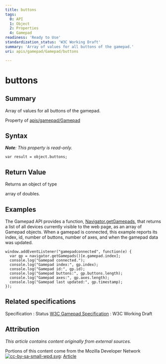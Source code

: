 ```yaml
---
title: buttons
tags:
  0: API
  1: Object
  2: Properties
  4: Gamepad
readiness: 'Ready to Use'
standardization_status: 'W3C Working Draft'
summary: 'Array of values for all buttons of the gamepad.'
uri: apis/gamepad/Gamepad/buttons

---
```

# buttons

## Summary

Array of values for all buttons of the gamepad.

<span data-meta="applies_to" data-type="key">Property of <span data-type="value">[apis/gamepad/Gamepad](/apis/gamepad/Gamepad)</span></span>

## Syntax

***Note**: This property is read-only.*

``` {.js}
var result = object.buttons;
```

## Return Value

<span data-meta="return" data-type="key">Returns an object of type <span data-type="value"></span></span>

array of doubles.

## Examples

The Gamepad API provides a function, [Navigator.getGamepads](/dom/Navigator/getGamepads), that returns a list of all devices currently visible to the web page, as an array of Gamepad objects. When a gamepad is connected, this example reports its index, id, number of buttons, number of axes, and when the gamepad data was updated.

``` {.js}
window.addEventListener("gamepadconnected", function(e) {
  var gp = navigator.getGamepads()[e.gamepad.index];
  console.log("Gamepad connected.");
  console.log("Gamepad index:", gp.index);
  console.log("Gamepad id:", gp.id);
  console.log("Gamepad buttons:", gp.buttons.length);
  console.log("Gamepad axes:", gp.axes.length);
  console.log("Gamepad last updated:", gp.timestamp);
});
```

## Related specifications

Specification
:   Status
[W3C Gamepad Specification](https://dvcs.w3.org/hg/gamepad/raw-file/default/gamepad.html)
:   W3C Working Draft

## Attribution

*This article contains content originally from external sources.*

Portions of this content come from the Mozilla Developer Network [![cc-by-sa-small-wpd.svg](/assets/thumb/8/8c/cc-by-sa-small-wpd.svg/120px-cc-by-sa-small-wpd.svg.png)](http://creativecommons.org/licenses/by-sa/3.0/us/): [Article](https://developer.mozilla.org/en-US/docs/Web/Guide/API/Gamepad)

